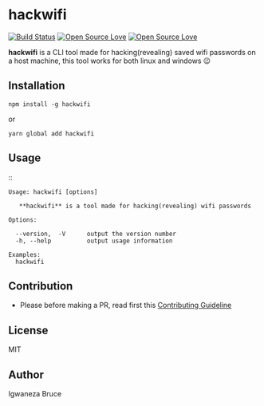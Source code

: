 # hackwifi

[![Build Status](https://travis-ci.org/knowbee/keep.svg?branch=master)](https://travis-ci.org/knowbee/hackwifi)
[![Open Source Love](https://badges.frapsoft.com/os/v1/open-source.svg?v=102)](https://github.com/ellerbrock/open-source-badge/)
[![Open Source Love](https://badges.frapsoft.com/os/mit/mit.svg?v=102)](https://github.com/ellerbrock/open-source-badge/)

**hackwifi** is a CLI tool made for hacking(revealing) saved wifi passwords on a host machine, this tool works for both linux and windows 😉

## Installation

```cli
npm install -g hackwifi
```

or

```cli
yarn global add hackwifi
```

## Usage

::

    Usage: hackwifi [options]

       **hackwifi** is a tool made for hacking(revealing) wifi passwords

    Options:

      --version,  -V      output the version number
      -h, --help          output usage information

    Examples:
      hackwifi

## Contribution

- Please before making a PR, read first this [Contributing Guideline](./CONTRIBUTING.md)

## License

MIT

## Author

Igwaneza Bruce
